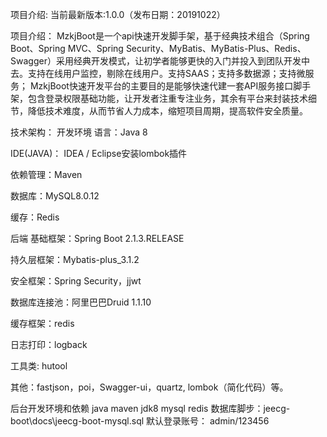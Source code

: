 项目介绍:
当前最新版本:1.0.0（发布日期：20191022）

项目介绍：
MzkjBoot是一个api快速开发脚手架，基于经典技术组合（Spring Boot、Spring MVC、Spring Security、MyBatis、MyBatis-Plus、Redis、Swagger）采用经典开发模式，让初学者能够更快的入门并投入到团队开发中去。支持在线用户监控，剔除在线用户。支持SAAS；支持多数据源；支持微服务；
MzkjBoot快速开发平台的主要目的是能够快速代建一套API服务接口脚手架，包含登录权限基础功能，让开发者注重专注业务，其余有平台来封装技术细节，降低技术难度，从而节省人力成本，缩短项目周期，提高软件安全质量。

技术架构：
开发环境
语言：Java 8

IDE(JAVA)： IDEA / Eclipse安装lombok插件

依赖管理：Maven

数据库：MySQL8.0.12

缓存：Redis

后端
基础框架：Spring Boot 2.1.3.RELEASE

持久层框架：Mybatis-plus_3.1.2

安全框架：Spring Security，jjwt

数据库连接池：阿里巴巴Druid 1.1.10

缓存框架：redis

日志打印：logback

工具类: hutool

其他：fastjson，poi，Swagger-ui，quartz, lombok（简化代码）等。

后台开发环境和依赖
java
maven
jdk8
mysql
redis
数据库脚步：jeecg-boot\docs\jeecg-boot-mysql.sql
默认登录账号： admin/123456
